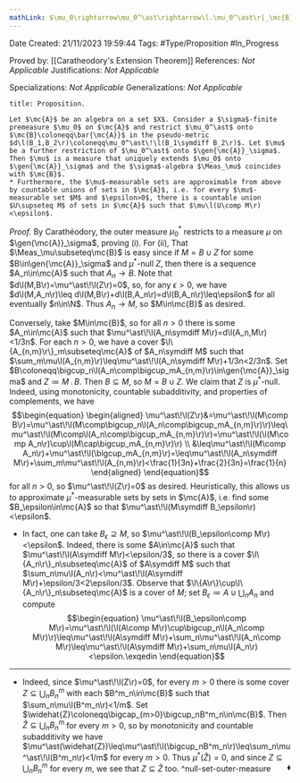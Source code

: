 ```yaml
---
mathLink: $\mu_0\rightarrow\mu_0^\ast\rightarrow\l.\mu_0^\ast\r|_\mc{B}=\bar{\mu}\leftarrow\mu$
---
```


<div class="topSpace"></div>

Date Created: 21/11/2023 19:59:44
Tags: #Type/Proposition #In_Progress

Proved by: [[Caratheodory's Extension Theorem]]
References: <i>Not Applicable</i>
Justifications: <i>Not Applicable</i>

Specializations: <i>Not Applicable</i>
Generalizations: <i>Not Applicable</i>

``` ad-Proposition
title: Proposition.

Let $\mc{A}$ be an algebra on a set $X$. Consider a $\sigma$-finite premeasure $\mu_0$ on $\mc{A}$ and restrict $\mu_0^\ast$ onto $\mc{B}\coloneqq\bar{\mc{A}}$ in the pseudo-metric $d\l(B_1,B_2\r)\coloneqq\mu_0^\ast\!\l(B_1\symdiff B_2\r)$. Let $\mu$ be a further restriction of $\mu_0^\ast$ onto $\gen{\mc{A}}_\sigma$. Then $\mu$ is a measure that uniquely extends $\mu_0$ onto $\gen{\mc{A}}_\sigma$ and the $\sigma$-algebra $\Meas_\mu$ coincides with $\mc{B}$.
* Furthermore, the $\mu$-measurable sets are approximable from above by countable unions of sets in $\mc{A}$, i.e. for every $\mu$-measurable set $M$ and $\epsilon>0$, there is a countable union $U\supseteq M$ of sets in $\mc{A}$ such that $\mu\l(U\comp M\r)<\epsilon$.

```

<i>Proof.</i> By Carathéodory, the outer measure $\mu_0^\ast$ restricts to a measure $\mu$ on $\gen{\mc{A}}_\sigma$, proving (i). For (ii), That $\Meas_\mu\subseteq\mc{B}$ is easy since if $M=B\cup Z$ for some $B\in\gen{\mc{A}}_\sigma$ and $\mu^\ast$-null $Z$, then there is a sequence $A_n\in\mc{A}$ such that $A_n\to B$. Note that $d\l(M,B\r)=\mu^\ast\!\l(Z\r)=0$, so, for any $\epsilon>0$, we have $d\l(M,A_n\r)\leq d\l(M,B\r)+d\l(B,A_n\r)=d\l(B,A_n\r)\leq\epsilon$ for all eventually $n\in\N$. Thus $A_n\to M$, so $M\in\mc{B}$ as desired.

Conversely, take $M\in\mc{B}$, so for all $n>0$ there is some $A_n\in\mc{A}$ such that $\mu^\ast\!\l(A_n\symdiff M\r)=d\l(A_n,M\r)<1/3n$. For each $n>0$, we have a cover $\l\{A_{n,m}\r\}_m\subseteq\mc{A}$ of $A_n\symdiff M$ such that $\sum_m\mu\l(A_{n,m}\r)\leq\mu^\ast\!\l(A_n\symdiff M\r)+1/3n<2/3n$. Set $B\coloneqq\bigcup_n\l(A_n\comp\bigcup_mA_{n,m}\r)\in\gen{\mc{A}}_\sigma$ and $Z\coloneqq M\comp B$. Then $B\subseteq M$, so $M=B\cup Z$. We claim that $Z$ is $\mu^\ast$-null. Indeed, using monotonicity, countable subadditivity, and properties of complements, we have
$$\begin{equation}
    \begin{aligned}
        \mu^\ast\!\l(Z\r)&=\mu^\ast\!\l(M\comp B\r)=\mu^\ast\!\l(M\comp\bigcup_n\l(A_n\comp\bigcup_mA_{n,m}\r)\r)\leq\mu^\ast\!\l(M\comp\l(A_n\comp\bigcup_mA_{n,m}\r)\r)=\mu^\ast\!\l(\l(M\comp A_n\r)\cup\l(M\cap\bigcup_mA_{n,m}\r)\r) \\
        &\leq\mu^\ast\!\l(M\comp A_n\r)+\mu^\ast\!\l(\bigcup_mA_{n,m}\r)=\leq\mu^\ast\!\l(A_n\symdiff M\r)+\sum_m\mu^\ast\!\l(A_{n,m}\r)<\frac{1}{3n}+\frac{2}{3n}=\frac{1}{n}
    \end{aligned}
\end{equation}$$
for all $n>0$, so $\mu^\ast\!\l(Z\r)=0$ as desired. Heuristically, this allows us to approximate $\mu^\ast$-measurable sets by sets in $\mc{A}$, i.e. find some $B_\epsilon\in\mc{A}$ so that $\mu^\ast\!\l(M\symdiff B_\epsilon\r)<\epsilon$.
* In fact, one can take $B_\epsilon\supseteq M$, so $\mu^\ast\!\l(B_\epsilon\comp M\r)<\epsilon$. Indeed, there is some $A\in\mc{A}$ such that $\mu^\ast\!\l(A\symdiff M\r)<\epsilon/3$, so there is a cover $\l\{A_n\r\}_n\subseteq\mc{A}$ of $A\symdiff M$ such that $\sum_n\mu\l(A_n\r)<\mu^\ast\!\l(A\symdiff M\r)+\epsilon/3<2\epsilon/3$. Observe that $\l\{A\r\}\cup\l\{A_n\r\}_n\subseteq\mc{A}$ is a cover of $M$; set $B_\epsilon\coloneqq A\cup\bigcup_nA_n$ and compute
$$\begin{equation}
    \mu^\ast\!\l(B_\epsilon\comp M\r)=\mu^\ast\!\l(\l(A\comp M\r)\cup\bigcup_n\l(A_n\comp M\r)\r)\leq\mu^\ast\!\l(A\symdiff M\r)+\sum_n\mu^\ast\!\l(A_n\comp M\r)\leq\mu^\ast\!\l(A\symdiff M\r)+\sum_n\mu\l(A_n\r)<\epsilon.\exqedin
\end{equation}$$

---

* Indeed, since $\mu^\ast\!\l(Z\r)=0$, for every $m>0$ there is some cover $Z\subseteq\bigcup_nB^m_n$ with each $B^m_n\in\mc{B}$ such that $\sum_n\mu\l(B^m_n\r)<1/m$. Set $\widehat{Z}\coloneqq\bigcap_{m>0}\bigcup_nB^m_n\in\mc{B}$. Then $\widehat{Z}\subseteq\bigcup_nB^m_n$ for every $m>0$, so by monotonicity and countable subadditivity we have $\mu^\ast(\widehat{Z})\leq\mu^\ast\!\l(\bigcup_nB^m_n\r)\leq\sum_n\mu^\ast\!\l(B^m_n\r)<1/m$ for every $m>0$. Thus $\mu^\ast(\widehat{Z})=0$, and since $Z\subseteq\bigcup_nB^m_n$ for every $m$, we see that $Z\subseteq\widehat{Z}$ too.<span style="float:right;">$\blacklozenge$</span> ^null-set-outer-measure

